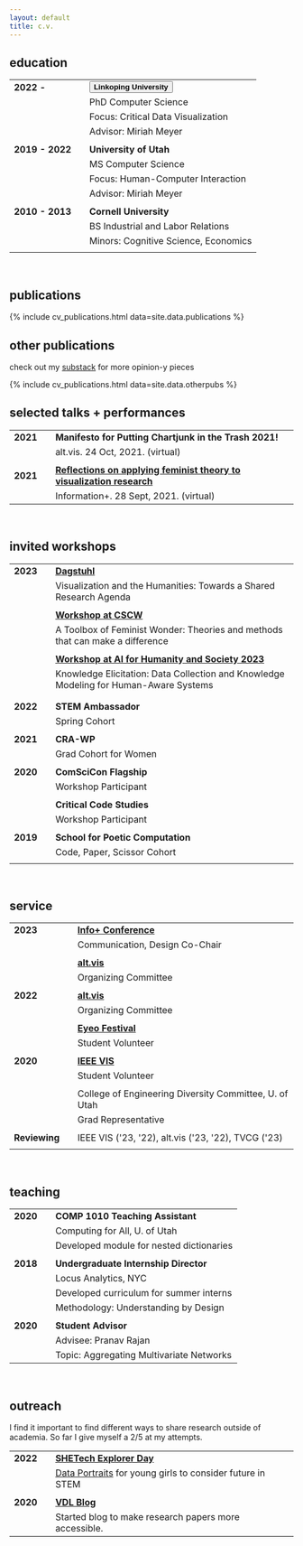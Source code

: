 ```yaml
---
layout: default
title: c.v.
---
```


<!--
pdf version [here](/assets/images/Akbaba-CV.pdf) -->

## education

|                 |     |                                                                                                                                                                                                             |
| --------------- | --- | ----------------------------------------------------------------------------------------------------------------------------------------------------------------------------------------------------------- |
| **2022 -**      |     | <button type="button" class="btn-cv" data-bs-toggle="popover" data-bs-title="Here I am!" html="true" data-bs-trigger="focus" cimg="assets/images/sweden.png"><strong>Linkoping University</strong></button> |
|                 |     | PhD Computer Science                                                                                                                                                                                        |
|                 |     | Focus: Critical Data Visualization                                                                                                                                                                          |
|                 |     | Advisor: Miriah Meyer                                                                                                                                                                                       |
|                 |     |                                                                                                                                                                                                             |
| **2019 - 2022** |     | **University of Utah**                                                                                                                                                                                      |
|                 |     | MS Computer Science                                                                                                                                                                                         |
|                 |     | Focus: Human-Computer Interaction                                                                                                                                                                           |
|                 |     | Advisor: Miriah Meyer                                                                                                                                                                                       |
|                 |     |                                                                                                                                                                                                             |
| **2010 - 2013** |     | **Cornell University**                                                                                                                                                                                      |
|                 |     | BS Industrial and Labor Relations                                                                                                                                                                           |
|                 |     | Minors: Cognitive Science, Economics                                                                                                                                                                        |
|                 |     |                                                                                                                                                                                                             |

<br>

## publications

{% include cv_publications.html data=site.data.publications %}
<br>

## other publications

check out my [substack](https://gotdairyya.substack.com/) for more opinion-y pieces

{% include cv_publications.html data=site.data.otherpubs %}
<br>

## selected talks + performances

|          |     |                                                                                                      |
| -------- | --- | ---------------------------------------------------------------------------------------------------- |
| **2021** |     | **Manifesto for Putting Chartjunk in the Trash 2021!**                                               |
|          |     | alt.vis. 24 Oct, 2021. (virtual)                                                                     |
|          |     |                                                                                                      |
| **2021** |     | [**Reflections on applying feminist theory to visualization research**](https://vimeo.com/592256059) |
|          |     | Information+. 28 Sept, 2021. (virtual)                                                               |

<br>

## invited workshops

|          |     |                                                                                                                 |
| -------- | --- | --------------------------------------------------------------------------------------------------------------- |
| **2023** |     | [**Dagstuhl**](https://www.dagstuhl.de/en/seminars/seminar-calendar/seminar-details/23381)                      |
|          |     | Visualization and the Humanities: Towards a Shared Research Agenda                                              |
|          |     |                                                                                                                 |
|          |     | [**Workshop at CSCW**](https://blogg.sh.se/a-toolbox-of-feminist-wonder/)                                       |
|          |     | A Toolbox of Feminist Wonder: Theories and methods that can make a difference                                   |
|          |     |                                                                                                                 |
|          |     | [**Workshop at AI for Humanity and Society 2023**](https://wasp-hs.org/event/ai-for-humanity-and-society-2023/) |
|          |     | Knowledge Elicitation: Data Collection and Knowledge Modeling for Human-Aware Systems                           |
|  |
|          |     |                                                                                                                 |
| **2022** |     | **STEM Ambassador**                                                                                             |
|          |     | Spring Cohort                                                                                                   |
|          |     |                                                                                                                 |
| **2021** |     | **CRA-WP**                                                                                                      |
|          |     | Grad Cohort for Women                                                                                           |
|          |     |                                                                                                                 |
| **2020** |     | **ComSciCon Flagship**                                                                                          |
|          |     | Workshop Participant                                                                                            |
|          |     |                                                                                                                 |
|          |     | **Critical Code Studies**                                                                                       |
|          |     | Workshop Participant                                                                                            |
|          |     |                                                                                                                 |
| **2019** |     | **School for Poetic Computation**                                                                               |
|          |     | Code, Paper, Scissor Cohort                                                                                     |
|          |     |                                                                                                                 |

<br>

## service

|               |     |                                                                |
| ------------- | --- | -------------------------------------------------------------- |
| **2023**      |     | [**Info+ Conference**](https://informationplusconference.com/) |
|               |     | Communication, Design Co-Chair                                 |
|               |     |                                                                |
|               |     | [**alt.vis**](https://altvis.github.io/)                       |
|               |     | Organizing Committee                                           |
|               |     |                                                                |
| **2022**      |     | [**alt.vis**](https://altvis.github.io/)                       |
|               |     | Organizing Committee                                           |
|               |     |                                                                |
|               |     | [**Eyeo Festival** ](https://eyeofestival.com/)                |
|               |     | Student Volunteer                                              |
|               |     |                                                                |
| **2020**      |     | [**IEEE VIS**](https://ieeevis.org/year/2020/welcome)          |
|               |     | Student Volunteer                                              |
|               |     |                                                                |
|               |     | College of Engineering Diversity Committee, U. of Utah         |
|               |     | Grad Representative                                            |
|               |     |                                                                |
| **Reviewing** |     | IEEE VIS ('23, '22), alt.vis ('23, '22), TVCG ('23)            |
|               |     |                                                                |

<br>

## teaching

|          |     |                                          |
| -------- | --- | ---------------------------------------- |
| **2020** |     | **COMP 1010 Teaching Assistant**         |
|          |     | Computing for All, U. of Utah            |
|          |     | Developed module for nested dictionaries |
|          |     |                                          |
| **2018** |     | **Undergraduate Internship Director**    |
|          |     | Locus Analytics, NYC                     |
|          |     | Developed curriculum for summer interns  |
|          |     | Methodology: Understanding by Design     |
|          |     |                                          |
| **2020** |     | **Student Advisor**                      |
|          |     | Advisee: Pranav Rajan                    |
|          |     | Topic: Aggregating Multivariate Networks |

<br>

## outreach

I find it important to find different ways to share research outside of academia.
So far I give myself a 2/5 at my attempts.

|          |     |                                                                                                                              |
| -------- | --- | ---------------------------------------------------------------------------------------------------------------------------- |
| **2022** |     | [**SHETech Explorer Day**](https://shetechexplorer.com/)                                                                     |
|          |     | [Data Portraits](https://observablehq.com/@gotdairyya/data-portraits-for-shetech) for young girls to consider future in STEM |
|          |     |                                                                                                                              |
| **2020** |     | [**VDL Blog**](https://vdl.sci.utah.edu/blog/)                                                                               |
|          |     | Started blog to make research papers more accessible.                                                                        |
